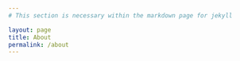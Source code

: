 ```yaml
---
# This section is necessary within the markdown page for jekyll

layout: page
title: About
permalink: /about
---
```

<html>
<head>
<!-- My CSS stylesheet -->
<link rel="stylesheet" href="styles.css">
<script src=""></script>
</head>

<header>
</header>

<body>
</body>
</html>
